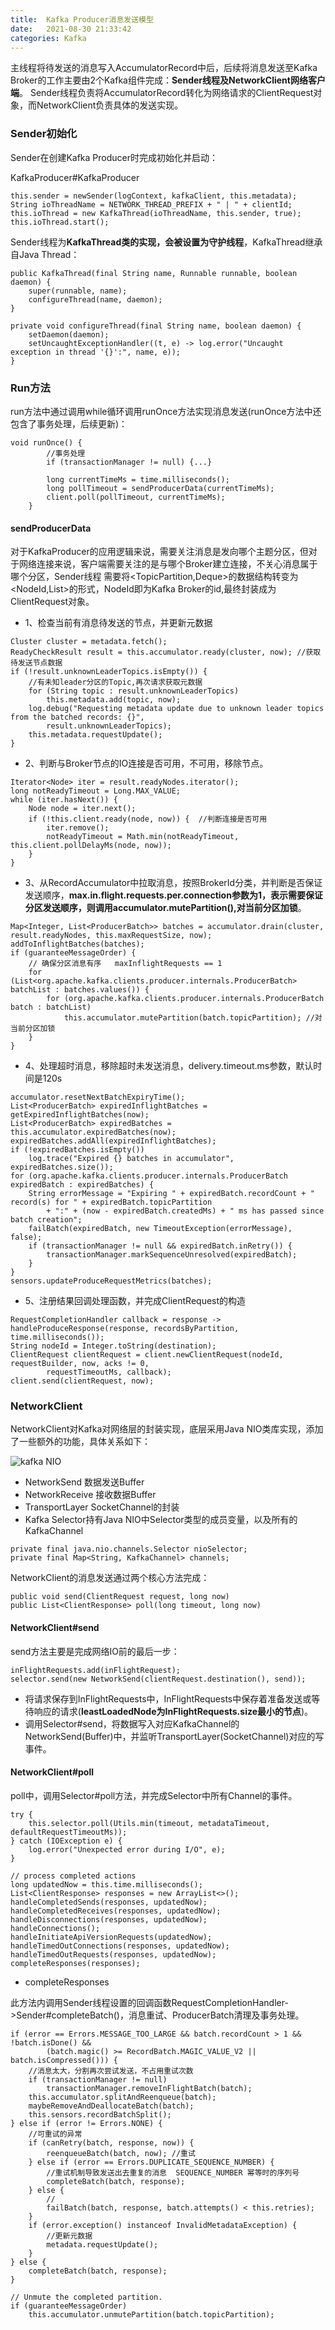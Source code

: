 ```yaml
---
title:  Kafka Producer消息发送模型
date:   2021-08-30 21:33:42
categories: Kafka
---
```


主线程将待发送的消息写入AccumulatorRecord中后，后续将消息发送至Kafka Broker的工作主要由2个Kafka组件完成：**Sender线程及NetworkClient网络客户端**。
Sender线程负责将AccumulatorRecord转化为网络请求的ClientRequest对象，而NetworkClient负责具体的发送实现。


### Sender初始化

Sender在创建Kafka Producer时完成初始化并启动：

KafkaProducer#KafkaProducer

```
this.sender = newSender(logContext, kafkaClient, this.metadata);
String ioThreadName = NETWORK_THREAD_PREFIX + " | " + clientId;
this.ioThread = new KafkaThread(ioThreadName, this.sender, true);
this.ioThread.start();
```

Sender线程为**KafkaThread类的实现，会被设置为守护线程**，KafkaThread继承自Java Thread：

```
public KafkaThread(final String name, Runnable runnable, boolean daemon) {
    super(runnable, name);
    configureThread(name, daemon);
}

private void configureThread(final String name, boolean daemon) {
    setDaemon(daemon);
    setUncaughtExceptionHandler((t, e) -> log.error("Uncaught exception in thread '{}':", name, e));
}
```

### Run方法

run方法中通过调用while循环调用runOnce方法实现消息发送(runOnce方法中还包含了事务处理，后续更新)：

```
void runOnce() {
        //事务处理
        if (transactionManager != null) {...}

        long currentTimeMs = time.milliseconds();
        long pollTimeout = sendProducerData(currentTimeMs);
        client.poll(pollTimeout, currentTimeMs);
    }
```

#### sendProducerData

对于KafkaProducer的应用逻辑来说，需要关注消息是发向哪个主题分区，但对于网络连接来说，客户端需要关注的是与哪个Broker建立连接，不关心消息属于哪个分区，Sender线程
需要将<TopicPartition,Deque<ProducerBatch>>的数据结构转变为<NodeId,List<ProducerBatch>>的形式，NodeId即为Kafka Broker的id,最终封装成为ClientRequest对象。

* 1、检查当前有消息待发送的节点，并更新元数据

```
Cluster cluster = metadata.fetch(); 
ReadyCheckResult result = this.accumulator.ready(cluster, now); //获取待发送节点数据
if (!result.unknownLeaderTopics.isEmpty()) {
    //有未知leader分区的Topic,再次请求获取元数据
    for (String topic : result.unknownLeaderTopics)
        this.metadata.add(topic, now);
    log.debug("Requesting metadata update due to unknown leader topics from the batched records: {}",
        result.unknownLeaderTopics);
    this.metadata.requestUpdate();
}
```

* 2、判断与Broker节点的IO连接是否可用，不可用，移除节点。

```
Iterator<Node> iter = result.readyNodes.iterator();
long notReadyTimeout = Long.MAX_VALUE;
while (iter.hasNext()) {
    Node node = iter.next();
    if (!this.client.ready(node, now)) {  //判断连接是否可用
        iter.remove();
        notReadyTimeout = Math.min(notReadyTimeout, this.client.pollDelayMs(node, now));
    }
}
```

* 3、从RecordAccumulator中拉取消息，按照BrokerId分类，并判断是否保证发送顺序，**max.in.flight.requests.per.connection参数为1，表示需要保证分区发送顺序，则调用accumulator.mutePartition(),对当前分区加锁**。

```
Map<Integer, List<ProducerBatch>> batches = accumulator.drain(cluster, result.readyNodes, this.maxRequestSize, now);
addToInflightBatches(batches);
if (guaranteeMessageOrder) {
    // 确保分区消息有序   maxInflightRequests == 1
    for (List<org.apache.kafka.clients.producer.internals.ProducerBatch> batchList : batches.values()) {
        for (org.apache.kafka.clients.producer.internals.ProducerBatch batch : batchList)
            this.accumulator.mutePartition(batch.topicPartition); //对当前分区加锁
    }
}
```

* 4、处理超时消息，移除超时未发送消息，delivery.timeout.ms参数，默认时间是120s

```
accumulator.resetNextBatchExpiryTime();
List<ProducerBatch> expiredInflightBatches = getExpiredInflightBatches(now);
List<ProducerBatch> expiredBatches = this.accumulator.expiredBatches(now);
expiredBatches.addAll(expiredInflightBatches);
if (!expiredBatches.isEmpty())
    log.trace("Expired {} batches in accumulator", expiredBatches.size());
for (org.apache.kafka.clients.producer.internals.ProducerBatch expiredBatch : expiredBatches) {
    String errorMessage = "Expiring " + expiredBatch.recordCount + " record(s) for " + expiredBatch.topicPartition
        + ":" + (now - expiredBatch.createdMs) + " ms has passed since batch creation";
    failBatch(expiredBatch, new TimeoutException(errorMessage), false);
    if (transactionManager != null && expiredBatch.inRetry()) {
        transactionManager.markSequenceUnresolved(expiredBatch);
    }
}
sensors.updateProduceRequestMetrics(batches);
```

* 5、注册结果回调处理函数，并完成ClientRequest的构造

```
RequestCompletionHandler callback = response -> handleProduceResponse(response, recordsByPartition, time.milliseconds());
String nodeId = Integer.toString(destination);
ClientRequest clientRequest = client.newClientRequest(nodeId, requestBuilder, now, acks != 0,
        requestTimeoutMs, callback);
client.send(clientRequest, now);
```

### NetworkClient

NetworkClient对Kafka对网络层的封装实现，底层采用Java NIO类库实现，添加了一些额外的功能，具体关系如下：

![kafka NIO](https://raw.githubusercontent.com/GuanN1ng/diagrams/main/com.guann1n9.diagrams/kakfa/networkclient.png)


* NetworkSend 数据发送Buffer
* NetworkReceive 接收数据Buffer
* TransportLayer  SocketChannel的封装
* Kafka Selector持有Java NIO中Selector类型的成员变量，以及所有的KafkaChannel

```
private final java.nio.channels.Selector nioSelector;
private final Map<String, KafkaChannel> channels;
```

NetworkClient的消息发送通过两个核心方法完成：

```
public void send(ClientRequest request, long now)
public List<ClientResponse> poll(long timeout, long now)
```

#### NetworkClient#send

send方法主要是完成网络IO前的最后一步：

```
inFlightRequests.add(inFlightRequest);
selector.send(new NetworkSend(clientRequest.destination(), send));
```

* 将请求保存到InFlightRequests中，InFlightRequests中保存着准备发送或等待响应的请求(**leastLoadedNode为InFlightRequests.size最小的节点**)。
* 调用Selector#send，将数据写入对应KafkaChannel的NetworkSend(Buffer)中，并监听TransportLayer(SocketChannel)对应的写事件。

#### NetworkClient#poll

poll中，调用Selector#poll方法，并完成Selector中所有Channel的事件。

```
try {
    this.selector.poll(Utils.min(timeout, metadataTimeout, defaultRequestTimeoutMs));
} catch (IOException e) {
    log.error("Unexpected error during I/O", e);
}

// process completed actions
long updatedNow = this.time.milliseconds();
List<ClientResponse> responses = new ArrayList<>();
handleCompletedSends(responses, updatedNow);
handleCompletedReceives(responses, updatedNow);
handleDisconnections(responses, updatedNow);
handleConnections();
handleInitiateApiVersionRequests(updatedNow);
handleTimedOutConnections(responses, updatedNow);
handleTimedOutRequests(responses, updatedNow);
completeResponses(responses);
```


* completeResponses

此方法内调用Sender线程设置的回调函数RequestCompletionHandler->Sender#completeBatch()，消息重试、ProducerBatch清理及事务处理。

```
if (error == Errors.MESSAGE_TOO_LARGE && batch.recordCount > 1 && !batch.isDone() &&
        (batch.magic() >= RecordBatch.MAGIC_VALUE_V2 || batch.isCompressed())) {
    //消息太大，分割再次尝试发送，不占用重试次数
    if (transactionManager != null)
        transactionManager.removeInFlightBatch(batch);
    this.accumulator.splitAndReenqueue(batch);
    maybeRemoveAndDeallocateBatch(batch);
    this.sensors.recordBatchSplit();
} else if (error != Errors.NONE) {
    //可重试的异常
    if (canRetry(batch, response, now)) {
        reenqueueBatch(batch, now); //重试
    } else if (error == Errors.DUPLICATE_SEQUENCE_NUMBER) {
        //重试机制导致发送出去重复的消息  SEQUENCE_NUMBER 幂等时的序列号
        completeBatch(batch, response);
    } else {
        //
        failBatch(batch, response, batch.attempts() < this.retries);
    }
    if (error.exception() instanceof InvalidMetadataException) {
        //更新元数据
        metadata.requestUpdate();
    }
} else {
    completeBatch(batch, response);
}

// Unmute the completed partition.
if (guaranteeMessageOrder)
    this.accumulator.unmutePartition(batch.topicPartition);

```